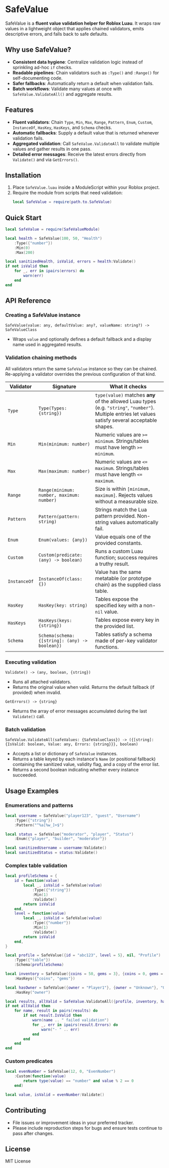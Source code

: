# SafeValue

SafeValue is a **fluent value validation helper for Roblox Luau**. It wraps raw values in a lightweight object that applies chained validators, emits descriptive errors, and falls back to safe defaults.

## Why use SafeValue?
- **Consistent data hygiene**: Centralize validation logic instead of sprinkling ad-hoc `if` checks.
- **Readable pipelines**: Chain validators such as `:Type()` and `:Range()` for self-documenting code.
- **Safer fallbacks**: Automatically return a default when validation fails.
- **Batch workflows**: Validate many values at once with `SafeValue.ValidateAll()` and aggregate results.

## Features
- **Fluent validators**: Chain `Type`, `Min`, `Max`, `Range`, `Pattern`, `Enum`, `Custom`, `InstanceOf`, `HasKey`, `HasKeys`, and `Schema` checks.
- **Automatic fallbacks**: Supply a default value that is returned whenever validation fails.
- **Aggregated validation**: Call `SafeValue.ValidateAll` to validate multiple values and gather results in one pass.
- **Detailed error messages**: Receive the latest errors directly from `Validate()` and via `GetErrors()`.

## Installation
1. Place `SafeValue.luau` inside a ModuleScript within your Roblox project.
2. Require the module from scripts that need validation:
   ```lua
   local SafeValue = require(path.to.SafeValue)
   ```

## Quick Start
```lua
local SafeValue = require(SafeValueModule)

local health = SafeValue(100, 50, "Health")
    :Type({"number"})
    :Min(0)
    :Max(200)

local sanitizedHealth, isValid, errors = health:Validate()
if not isValid then
    for _, err in ipairs(errors) do
        warn(err)
    end
end
```

## API Reference

### Creating a SafeValue instance
`SafeValue(value: any, defaultValue: any?, valueName: string?) -> SafeValueClass`
- Wraps `value` and optionally defines a default fallback and a display name used in aggregated results.

### Validation chaining methods
All validators return the same `SafeValue` instance so they can be chained. Re-applying a validator overrides the previous configuration of that kind.

| Validator | Signature | What it checks |
| --- | --- | --- |
| `Type` | `Type(Types: {string})` | `type(value)` matches **any** of the allowed Luau types (e.g. `"string"`, `"number"`). Multiple entries let values satisfy several acceptable shapes. |
| `Min` | `Min(minimum: number)` | Numeric values are `>= minimum`. Strings/tables must have length `>= minimum`. |
| `Max` | `Max(maximum: number)` | Numeric values are `<= maximum`. Strings/tables must have length `<= maximum`. |
| `Range` | `Range(minimum: number, maximum: number)` | Size is within `[minimum, maximum]`. Rejects values without a measurable size. |
| `Pattern` | `Pattern(pattern: string)` | Strings match the Lua pattern provided. Non-string values automatically fail. |
| `Enum` | `Enum(values: {any})` | Value equals one of the provided constants. |
| `Custom` | `Custom(predicate: (any) -> boolean)` | Runs a custom Luau function; success requires a truthy result. |
| `InstanceOf` | `InstanceOf(class: {})` | Value has the same metatable (or prototype chain) as the supplied class table. |
| `HasKey` | `HasKey(key: string)` | Tables expose the specified key with a non-`nil` value. |
| `HasKeys` | `HasKeys(keys: {string})` | Tables expose every key in the provided list. |
| `Schema` | `Schema(schema: {[string]: (any) -> boolean})` | Tables satisfy a schema made of per-key validator functions. |

### Executing validation
`Validate() -> (any, boolean, {string})`
- Runs all attached validators.
- Returns the original value when valid. Returns the default fallback (if provided) when invalid.

`GetErrors() -> {string}`
- Returns the array of error messages accumulated during the last `Validate()` call.

### Batch validation
`SafeValue.ValidateAll(safeValues: {SafeValueClass}) -> ({[string]: {IsValid: boolean, Value: any, Errors: {string}}}, boolean)`
 - Accepts a list or dictionary of `SafeValue` instances.
 - Returns a table keyed by each instance's `Name` (or positional fallback) containing the sanitized value, validity flag, and a copy of the error list.
 - Returns a second boolean indicating whether every instance succeeded.

## Usage Examples

### Enumerations and patterns
```lua
local username = SafeValue("player123", "guest", "Username")
    :Type({"string"})
    :Pattern("^%a[%w_]+$")

local status = SafeValue("moderator", "player", "Status")
    :Enum({"player", "builder", "moderator"})

local sanitizedUsername = username:Validate()
local sanitizedStatus = status:Validate()
```

### Complex table validation
```lua
local profileSchema = {
    id = function(value)
        local _, isValid = SafeValue(value)
            :Type({"string"})
            :Min(1)
            :Validate()
        return isValid
    end,
    level = function(value)
        local _, isValid = SafeValue(value)
            :Type({"number"})
            :Min(1)
            :Validate()
        return isValid
    end,
}

local profile = SafeValue({id = "abc123", level = 5}, nil, "Profile")
    :Type({"table"})
    :Schema(profileSchema)

local inventory = SafeValue({coins = 50, gems = 3}, {coins = 0, gems = 0}, "Inventory")
    :HasKeys({"coins", "gems"})

local hasOwner = SafeValue({owner = "Player1"}, {owner = "Unknown"}, "Ownership")
    :HasKey("owner")

local results, allValid = SafeValue.ValidateAll({profile, inventory, hasOwner})
if not allValid then
    for name, result in pairs(results) do
        if not result.IsValid then
            warn(name .. " failed validation")
            for _, err in ipairs(result.Errors) do
                warn("- " .. err)
            end
        end
    end
end
```

### Custom predicates
```lua
local evenNumber = SafeValue(12, 0, "EvenNumber")
    :Custom(function(value)
        return type(value) == "number" and value % 2 == 0
    end)

local value, isValid = evenNumber:Validate()
```

## Contributing
- File issues or improvement ideas in your preferred tracker.
- Please include reproduction steps for bugs and ensure tests continue to pass after changes.

## License
MIT License
